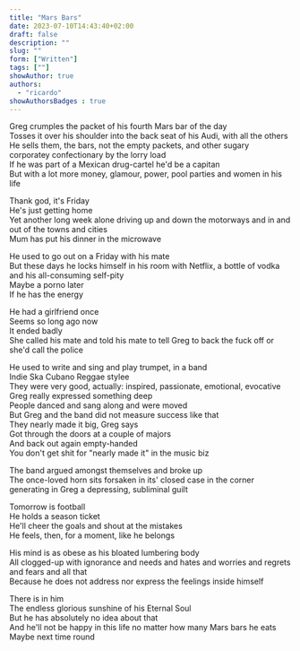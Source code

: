 ```yaml
---
title: "Mars Bars"
date: 2023-07-10T14:43:40+02:00
draft: false
description: ""
slug: ""
form: ["Written"]
tags: [""]
showAuthor: true
authors:
  - "ricardo"
showAuthorsBadges : true
---
```

Greg crumples the packet of his fourth Mars bar of the day\
Tosses it over his shoulder into the back seat of his Audi, with all the others\
He sells them, the bars, not the empty packets, and other sugary corporatey confectionary by the lorry load\
If he was part of a Mexican drug-cartel he'd be a capitan\
But with a lot more money, glamour, power, pool parties and women in his life

Thank god, it's Friday\
He's just getting home\
Yet another long week alone driving up and down the motorways and in and out of the towns and cities\
Mum has put his dinner in the microwave

He used to go out on a Friday with his mate\
But these days he locks himself in his room with Netflix, a bottle of vodka and his all-consuming self-pity\
Maybe a porno later\
If he has the energy

He had a girlfriend once\
Seems so long ago now\
It ended badly\
She called his mate and told his mate to tell Greg to back the fuck off or she'd call the police

He used to write and sing and play trumpet, in a band\
Indie Ska Cubano Reggae stylee\
They were very good, actually: inspired, passionate, emotional, evocative\
Greg really expressed something deep\
People danced and sang along and were moved\
But Greg and the band did not measure success like that\
They nearly made it big, Greg says\
Got through the doors at a couple of majors\
And back out again empty-handed\
You don't get shit for "nearly made it" in the music biz

The band argued amongst themselves and broke up\
The once-loved horn sits forsaken in its' closed case in the corner generating in Greg a depressing, subliminal guilt

Tomorrow is football\
He holds a season ticket\
He'll cheer the goals and shout at the mistakes\
He feels, then, for a moment, like he belongs

His mind is as obese as his bloated lumbering body\
All clogged-up with ignorance and needs and hates and worries and regrets and fears and all that\
Because he does not address nor express the feelings inside himself

There is in him\
The endless glorious sunshine of his Eternal Soul\
But he has absolutely no idea about that\
And he'll not be happy in this life no matter how many Mars bars he eats\
Maybe next time round
